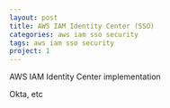 ```yaml
---
layout: post
title: AWS IAM Identity Center (SSO)
categories: aws iam sso security
tags: aws iam sso security
project: 1
---
```


AWS IAM Identity Center implementation

<!--more-->
Okta, etc
